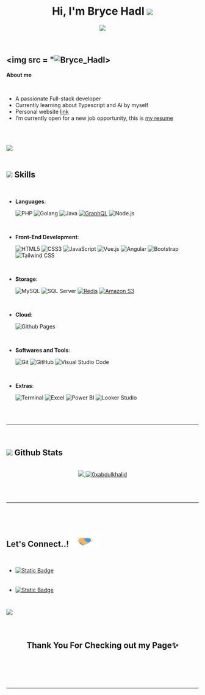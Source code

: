 <h1 align="center"><b> Hi, I'm Bryce Hadl </b><img src="https://media.giphy.com/media/hvRJCLFzcasrR4ia7z/giphy.gif" width="35"></h1>
<!--  -->
<p align="center">
	<a href="https://github.com/DenverCoder1/readme-typing-svg"><img src="https://readme-typing-svg.herokuapp.com?font=Time+New+Roman&color=cyan&size=25&center=true&vCenter=true&width=900&height=100&lines=A+A+programmer+when+born+does+not+cry,+he+says:</Hello+world>..&hearts;++;Full-Stack+Developer,;Technological+University+of+Kansas,;Active+Learner/Researcher,;I+love+programming..<3"></a>
</p>


<br>



	
## <picture><img src = "![Bryce_Hadl](https://github.com/user-attachments/assets/217106de-2ac1-43c8-849c-2bdaee44465e)>
  **About me**


<br>

- A passionate Full-stack developer
- Currently learning about Typescript and Ai by myself
- Personal website [link](https://playful-madeleine-59a17b.netlify.app/)
- I’m currently open for a new job opportunity, this is [my resume](https://docs.google.com/document/d/1-DSiXApLVK-hMx6JUfwmHepj9EEpsV_Vp2lV9c5Q-zs/edit?usp=sharing)

<br><br>

<img src="https://user-images.githubusercontent.com/73097560/115834477-dbab4500-a447-11eb-908a-139a6edaec5c.gif"><br><br>

## <img src="https://media2.giphy.com/media/QssGEmpkyEOhBCb7e1/giphy.gif?cid=ecf05e47a0n3gi1bfqntqmob8g9aid1oyj2wr3ds3mg700bl&rid=giphy.gif" width ="25"><b> Skills</b>
<br>

<p align="center">

- **Languages**:
    
 
    ![PHP](https://img.shields.io/badge/PHP%20-%23777BB4.svg?style=for-the-badge&logo=php&logoColor=white)
    ![Golang](https://img.shields.io/badge/Golang%20-%2300ADD8.svg?style=for-the-badge&logo=go&logoColor=white)
    ![Java](https://img.shields.io/badge/Java%20-%23ED8B00.svg?style=for-the-badge&logo=java&logoColor=white)
    [![GraphQL](https://img.shields.io/badge/GraphQL-%23E10098.svg?style=for-the-badge&logo=graphql&logoColor=white)](https://graphql.org/)
    ![Node.js](https://img.shields.io/badge/Node.js-%23339933.svg?style=for-the-badge&logo=node.js&logoColor=white)

<br>   
    
- **Front-End Development**:

   ![HTML5](https://img.shields.io/badge/HTML5%20-%23E34F26.svg?style=for-the-badge&logo=html5&logoColor=white)
   ![CSS3](https://img.shields.io/badge/CSS%20-%231572B6.svg?style=for-the-badge&logo=css3&logoColor=white)
   ![JavaScript](https://img.shields.io/badge/JavaScript%20-%23F7DF1E.svg?style=for-the-badge&logo=javascript&logoColor=black)
   ![Vue.js](https://img.shields.io/badge/Vue.js%20-%234FC08D.svg?style=for-the-badge&logo=vue.js&logoColor=white)
   ![Angular](https://img.shields.io/badge/Angular%20-%23DD0031.svg?style=for-the-badge&logo=angular&logoColor=white)
   ![Bootstrap](https://img.shields.io/badge/Bootstrap%20-%23563D7C.svg?style=for-the-badge&logo=bootstrap&logoColor=white)
   ![Tailwind CSS](https://img.shields.io/badge/Tailwind%20CSS%20-%2328B6DB.svg?style=for-the-badge&logo=tailwind-css&logoColor=white)

<br>

- **Storage**:

    ![MySQL](https://img.shields.io/badge/MySQL%20-%234479A1.svg?style=for-the-badge&logo=mysql&logoColor=white)
    ![SQL Server](https://img.shields.io/badge/SQL%20Server%20-%23CC2927.svg?style=for-the-badge&logo=microsoft-sql-server&logoColor=white)
    [![Redis](https://img.shields.io/badge/Redis-%23DC382D.svg?style=for-the-badge&logo=redis&logoColor=white)](https://redis.io/)
    [![Amazon S3](https://img.shields.io/badge/Amazon%20S3-%23FF9900.svg?style=for-the-badge&logo=amazon-s3&logoColor=white)](https://aws.amazon.com/s3/)
    
<br>

- **Cloud**:

    ![Github Pages](https://img.shields.io/badge/GitHub%20Pages-%23327FC7.svg?style=for-the-badge&logo=github&logoColor=white)
    
<br>

- **Softwares and Tools**:

    ![Git](https://img.shields.io/badge/git-%23F05033.svg?style=for-the-badge&logo=git&logoColor=white)
    ![GitHub](https://img.shields.io/badge/github-%23121011.svg?style=for-the-badge&logo=github&logoColor=white)
    ![Visual Studio Code](https://img.shields.io/badge/Visual%20Studio%20Code-0078d7.svg?style=for-the-badge&logo=visual-studio-code&logoColor=white)


<br>

- **Extras**:

    ![Terminal](https://img.shields.io/badge/Terminal-%23054020?style=for-the-badge&logo=gnu-bash&logoColor=white)
    ![Excel](https://img.shields.io/badge/Excel-%23217346.svg?style=for-the-badge&logoColor=white)
    ![Power BI](https://img.shields.io/badge/Power%20BI-%23F2C811.svg?style=for-the-badge&logoColor=white)
    ![Looker Studio](https://img.shields.io/badge/Looker%20Studio-%234271BA.svg?style=for-the-badge&logoColor=white)

  

</p>

<br>
<br>

-----

<br>


## <img src="https://media.giphy.com/media/iY8CRBdQXODJSCERIr/giphy.gif" width="35"><b> Github Stats </b>
<br>

<div align="center">

<a href="https://github.com/jmorales01/">
  <img src="https://github-readme-stats.vercel.app/api?username=jmorales01&include_all_commits=true&count_private=true&show_icons=true&line_height=20&title_color=7A7ADB&icon_color=2234AE&text_color=D3D3D3&bg_color=0,000000,130F40" width="450"/>
  <img src="https://github-readme-stats.vercel.app/api/top-langs?username=jmorales01&show_icons=true&locale=en&layout=compact&line_height=20&title_color=7A7ADB&icon_color=2234AE&text_color=D3D3D3&bg_color=0,000000,130F40" width="375"  alt="0xabdulkhalid"/>

</a>
</div>

<br>
<br>
<br>

-----

<br>
<br>

## <b> Let's Connect..!</b><img src="https://github.com/0xAbdulKhalid/0xAbdulKhalid/raw/main/assets/mdImages/handshake.gif" width ="80">
<br>
<div align='left'>

<ul>

<li>
<a href="https://www.linkedin.com/in/bryce-h-604b802b1/" target="_blank">
	<img alt="Static Badge" src="https://img.shields.io/badge/Bryce_Hadl-lightblue?style=flat-square&logo=linkedin&logoColor=white">
</a>
</li>

<br>


<br>

<li>
<a href="mailto:brycehadl11@gmail.com" target="_blank">
	<img alt="Static Badge" src="https://img.shields.io/badge/Gmail-brycehadl11%40gmail.com-red?style=flat-square&logo=Gmail&logoColor=white" t=mail style="margin-bottom: 10px;" />

</a>
</li>
	
</ul>
</div>

<br>
<img src="https://user-images.githubusercontent.com/73097560/115834477-dbab4500-a447-11eb-908a-139a6edaec5c.gif">
<br>
<br>
<br>

<div align='center'>


## <b>Thank You For Checking out my Page✨</b>

</div>
<br>
<br>
<br>
<br>

---

<br>
